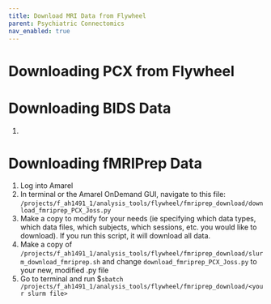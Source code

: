 ```yaml
---
title: Download MRI Data from Flywheel
parent: Psychiatric Connectomics
nav_enabled: true
---
```

# Downloading PCX from Flywheel 

# Downloading BIDS Data
1. 

# Downloading fMRIPrep Data
1. Log into Amarel
2. In terminal or the Amarel OnDemand GUI, navigate to this file: 
`/projects/f_ah1491_1/analysis_tools/flywheel/fmriprep_download/download_fmriprep_PCX_Joss.py`
3. Make a copy to modify for your needs (ie specifying which data types, which data files, which subjects, which sessions, etc. you would like to download). If you run this script, it will download all data. 
4. Make a copy of `/projects/f_ah1491_1/analysis_tools/flywheel/fmriprep_download/slurm_download_fmriprep.sh` and change `download_fmriprep_PCX_Joss.py` to your new, modified .py file
5. Go to terminal and run $`sbatch /projects/f_ah1491_1/analysis_tools/flywheel/fmriprep_download/<your slurm file>` 


